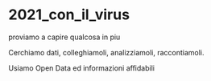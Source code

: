 # 2021_con_il_virus
proviamo a capire qualcosa in piu

Cerchiamo dati, colleghiamoli, analizziamoli, raccontiamoli.

Usiamo Open Data ed informazioni affidabili
